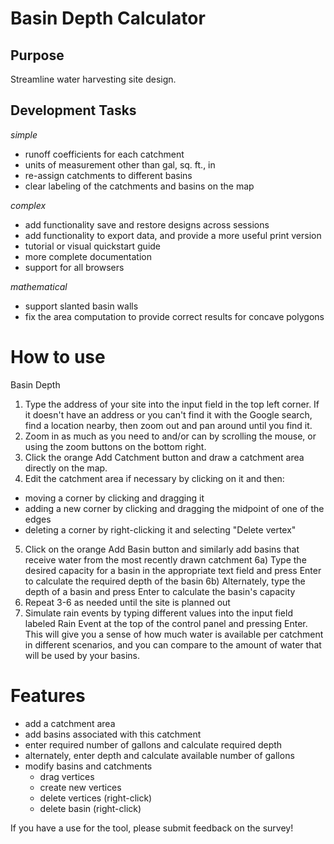 # Basin Depth Calculator #

## Purpose ##
Streamline water harvesting site design.

## Development Tasks ##
_simple_
* runoff coefficients for each catchment
* units of measurement other than gal, sq. ft., in
* re-assign catchments to different basins
* clear labeling of the catchments and basins on the map

_complex_
* add functionality save and restore designs across sessions
* add functionality to export data, and provide a more useful print version
* tutorial or visual quickstart guide
* more complete documentation
* support for all browsers

_mathematical_
* support slanted basin walls
* fix the area computation to provide correct results for concave polygons

# How to use #
Basin Depth

1. Type the address of your site into the input field in the top left corner.  If it doesn't have an address or you can't find it with the Google search, find a location nearby, then zoom out and pan around until you find it.
2. Zoom in as much as you need to and/or can by scrolling the mouse, or using the zoom buttons on the bottom right.
3. Click the orange Add Catchment button and draw a catchment area directly on the map.
4. Edit the catchment area if necessary by clicking on it and then:
  * moving a corner by clicking and dragging it
  * adding a new corner by clicking and dragging the midpoint of one of the edges
  * deleting a corner by right-clicking it and selecting "Delete vertex"
5) Click on the orange Add Basin button and similarly add basins that receive water from the most recently drawn catchment
6a) Type the desired capacity for a basin in the appropriate text field and press Enter to calculate the required depth of the basin
6b) Alternately, type the depth of a basin and press Enter to calculate the basin's capacity
7) Repeat 3-6 as needed until the site is planned out
8) Simulate rain events by typing different values into the input field labeled Rain Event at the top of the control panel and pressing Enter.  This will give you a sense of how much water is available per catchment in different scenarios, and you can compare to the amount of water that will be used by your basins.


# Features #
* add a catchment area
* add basins associated with this catchment
* enter required number of gallons and calculate required depth
* alternately, enter depth and calculate available number of gallons
* modify basins and catchments
  * drag vertices
  * create new vertices
  * delete vertices (right-click)
  * delete basin (right-click)

If you have a use for the tool, please submit feedback on the survey!
